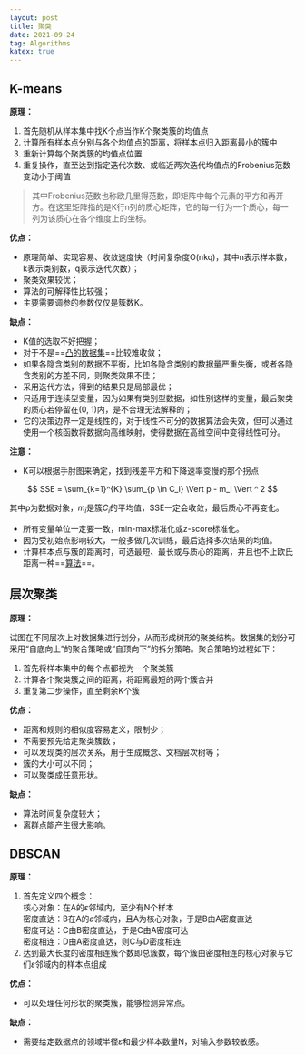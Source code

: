 ```yaml
---
layout: post
title: 聚类
date: 2021-09-24
tag: Algorithms
katex: true
---
```


## K-means

**原理：**

1. 首先随机从样本集中找K个点当作K个聚类簇的均值点
2. 计算所有样本点分别与各个均值点的距离，将样本点归入距离最小的簇中
3. 重新计算每个聚类簇的均值点位置
4. 重复操作，直至达到指定迭代次数、或临近两次迭代均值点的Frobenius范数变动小于阈值

> 其中Frobenius范数也称欧几里得范数，即矩阵中每个元素的平方和再开方。在这里矩阵指的是K行n列的质心矩阵，它的每一行为一个质心，每一列为该质心在各个维度上的坐标。
>

**优点：**

- 原理简单、实现容易、收敛速度快（时间复杂度O(nkq)，其中n表示样本数，k表示类别数，q表示迭代次数）；
- 聚类效果较优；
- 算法的可解释性比较强；
- 主要需要调参的参数仅仅是簇数K。

**缺点：**

- K值的选取不好把握；
- 对于不是==[凸的数据集](/2021/02/machine-learning/)==比较难收敛；
- 如果各隐含类别的数据不平衡，比如各隐含类别的数据量严重失衡，或者各隐含类别的方差不同，则聚类效果不佳；
- 采用迭代方法，得到的结果只是局部最优；
- 只适用于连续型变量，因为如果有类别型数据，如性别这样的变量，最后聚类的质心若停留在(0, 1)内，是不合理无法解释的；
- 它的决策边界一定是线性的，对于线性不可分的数据算法会失效，但可以通过使用一个核函数将数据向高维映射，使得数据在高维空间中变得线性可分。

**注意：**

- K可以根据手肘图来确定，找到残差平方和下降速率变慢的那个拐点

$$
SSE = \sum_{k=1}^{K} \sum_{p \in C_i} \Vert p - m_i \Vert ^ 2
$$

其中p为数据对象，$m_i$是簇$C_i$的平均值，SSE一定会收敛，最后质心不再变化。

- 所有变量单位一定要一致，min-max标准化或z-score标准化。
- 因为受初始点影响较大，一般多做几次训练，最后选择多次结果的均值。
- 计算样本点与簇的距离时，可选最短、最长或与质心的距离，并且也不止欧氏距离一种==[算法](/2021/02/machine-learning/)==。

## 层次聚类

**原理：**

试图在不同层次上对数据集进行划分，从而形成树形的聚类结构。数据集的划分可采用“自底向上”的聚合策略或“自顶向下”的拆分策略。聚合策略的过程如下：

1. 首先将样本集中的每个点都视为一个聚类簇
2. 计算各个聚类簇之间的距离，将距离最短的两个簇合并
3. 重复第二步操作，直至剩余K个簇

**优点：**

- 距离和规则的相似度容易定义，限制少；
- 不需要预先给定聚类簇数；
- 可以发现类的层次关系，用于生成概念、文档层次树等；
- 簇的大小可以不同；
- 可以聚类成任意形状。

**缺点：**

- 算法时间复杂度较大；
- 离群点能产生很大影响。

## DBSCAN

**原理：**

1. 首先定义四个概念：<br>
   核心对象：在A的$\varepsilon$邻域内，至少有N个样本<br>
   密度直达：B在A的$\varepsilon$邻域内，且A为核心对象，于是B由A密度直达<br>
   密度可达：C由B密度直达，于是C由A密度可达<br>
   密度相连：D由A密度直达，则C与D密度相连
2. 达到最大长度的密度相连簇个数即总簇数，每个簇由密度相连的核心对象与它们$\varepsilon$邻域内的样本点组成

**优点：**

- 可以处理任何形状的聚类簇，能够检测异常点。

**缺点：**

- 需要给定数据点的领域半径$\varepsilon$和最少样本数量N，对输入参数较敏感。


